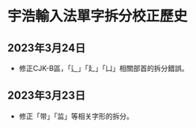 <!-- omit in toc -->
# 宇浩輸入法單字拆分校正歷史

## 2023年3月24日

- 修正CJK-B區，「辶」「廴」「凵」相關部首的拆分錯誤。

## 2023年3月23日

- 修正「带」「监」等相关字形的拆分。